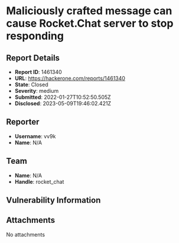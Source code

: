 # Maliciously crafted message can cause Rocket.Chat server to stop responding

## Report Details
- **Report ID**: 1461340
- **URL**: https://hackerone.com/reports/1461340
- **State**: Closed
- **Severity**: medium
- **Submitted**: 2022-01-27T10:52:50.505Z
- **Disclosed**: 2023-05-09T19:46:02.421Z

## Reporter
- **Username**: vv9k
- **Name**: N/A

## Team
- **Name**: N/A
- **Handle**: rocket_chat

## Vulnerability Information


## Attachments
No attachments
